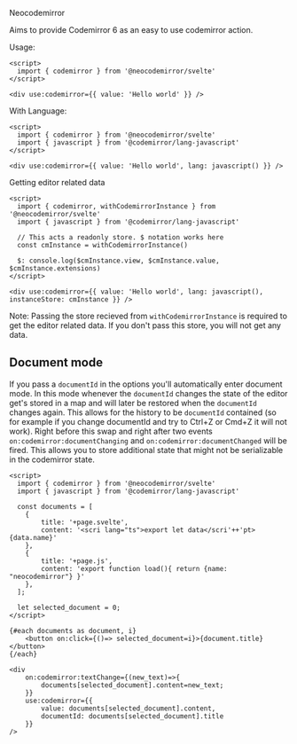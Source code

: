 Neocodemirror

Aims to provide Codemirror 6 as an easy to use codemirror action.

Usage:

```svelte
<script>
  import { codemirror } from '@neocodemirror/svelte'
</script>

<div use:codemirror={{ value: 'Hello world' }} />
```

With Language:

```svelte
<script>
  import { codemirror } from '@neocodemirror/svelte'
  import { javascript } from '@codemirror/lang-javascript'
</script>

<div use:codemirror={{ value: 'Hello world', lang: javascript() }} />
```

Getting editor related data

```svelte
<script>
  import { codemirror, withCodemirrorInstance } from '@neocodemirror/svelte'
  import { javascript } from '@codemirror/lang-javascript'

  // This acts a readonly store. $ notation works here
  const cmInstance = withCodemirrorInstance()

  $: console.log($cmInstance.view, $cmInstance.value, $cmInstance.extensions)
</script>

<div use:codemirror={{ value: 'Hello world', lang: javascript(), instanceStore: cmInstance }} />
```

Note: Passing the store recieved from `withCodemirrorInstance` is required to get the editor related data. If you don't pass this store, you will not get any data.

## Document mode

If you pass a `documentId` in the options you'll automatically enter document mode. In this mode whenever the `documentId` changes the state of the editor get's stored in a map and will later be restored when the `documentId` changes again. This allows for the history to be `documentId` contained (so for example if you change documentId and try to Ctrl+Z or Cmd+Z it will not work). Right before this swap and right after two events `on:codemirror:documentChanging` and `on:codemirror:documentChanged` will be fired. This allows you to store additional state that might not be serializable in the codemirror state.

```svelte
<script>
  import { codemirror } from '@neocodemirror/svelte'
  import { javascript } from '@codemirror/lang-javascript'

  const documents = [
	{
		title: '+page.svelte',
		content: '<scri lang="ts">export let data</scri'++'pt> {data.name}'
	},
	{
		title: '+page.js',
		content: 'export function load(){ return {name: "neocodemirror"} }'
	},
  ];

  let selected_document = 0;
</script>

{#each documents as document, i}
	<button on:click={()=> selected_document=i}>{document.title}</button>
{/each}

<div 
	on:codemirror:textChange={(new_text)=>{
		documents[selected_document].content=new_text;
	}}
	use:codemirror={{ 
		value: documents[selected_document].content, 
		documentId: documents[selected_document].title
	}} 
/>
```
